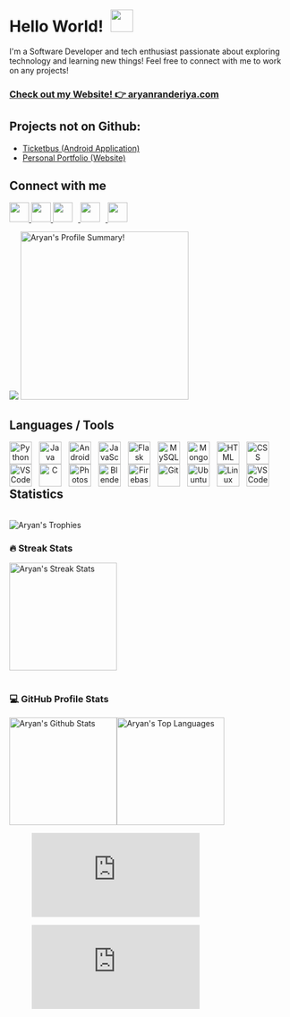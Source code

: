 # Hello World! &nbsp;<img src="https://github.com/aryanranderiya/aryanranderiya/assets/64796509/710e2c34-fb64-46db-8bbf-450c00dabe70" width=40px>

I'm a Software Developer and tech enthusiast passionate about exploring technology and learning new things! Feel free to connect with me to work on any projects!

### [Check out my Website! 👉 aryanranderiya.com](https://aryanranderiya.com)

      
## Projects not on Github:
- [Ticketbus (Android Application)](https://aryanranderiya.com/Project.html?id=2_project_TicketBus_1705162807451)
- [Personal Portfolio (Website)](https://aryanranderiya.com/Project.html?id=1_project_My_Portfolio_1705162703820)

## Connect with me

<p>

  <a href="https://aryanranderiya.com">
  <img height="35" width="35" src="https://github.com/aryanranderiya/aryanranderiya/assets/64796509/c7399a2e-ed5a-4cf0-bc2b-04d4665e981e">        
  </a>
  <a href="https://twitter.com/w0lfzzy">
    <img height="35" width="35" src="https://cdn.simpleicons.org/twitter/#1D9BF0">        
  </a>
  <a href="https://instagram.com/aryanranderiya">
    <img  height="35" width="35" style="margin-right: 10px;" src="https://upload.wikimedia.org/wikipedia/commons/thumb/e/e7/Instagram_logo_2016.svg/768px-Instagram_logo_2016.svg.png" />
  </a>
  <a href="https://behance.net/aryanranderiya">
    <img  height="35" width="35" style="margin-right: 10px;" src="https://cdn.jsdelivr.net/gh/devicons/devicon/icons/behance/behance-original.svg" />
  </a>
  <a href="https://linkedin.com/in/aryanranderiya">
    <img  height="35" width="35" style="margin-right: 10px;" src="https://cdn.jsdelivr.net/gh/devicons/devicon/icons/linkedin/linkedin-original.svg" />
  </a>
</p>

![](https://komarev.com/ghpvc/?username=aryanranderiya&color=00bbff&style=flat-square)
<img alt="Aryan's Profile Summary!" src="https://github-profile-summary-cards.vercel.app/api/cards/profile-details?username=aryanranderiya&theme=transparent" height="300px"/>

## Languages / Tools
<center>
<p>
<img align="left" alt="Python" width="40px" style="padding-right:10px;" src="https://cdn.jsdelivr.net/gh/devicons/devicon/icons/python/python-original.svg" />
<img align="left" alt="Java" width="40px" style="padding-right:10px;" src="https://cdn.jsdelivr.net/gh/devicons/devicon/icons/java/java-original.svg"/>
<img align="left" alt="Android" width="40px" style="padding-right:10px;" src="https://cdn.jsdelivr.net/gh/devicons/devicon/icons/android/android-plain.svg" />
<img align="left" alt="JavaScript" width="40px" style="padding-right:10px;" src="https://cdn.jsdelivr.net/gh/devicons/devicon@latest/icons/javascript/javascript-original.svg" />
<img align="left" alt="Flask" width="40px" style="padding-right:10px;" src="https://cdn.jsdelivr.net/gh/devicons/devicon@latest/icons/flask/flask-original.svg" />
<img align="left" alt="MySQL" width="40px" style="padding-right:10px;" src="https://cdn.jsdelivr.net/gh/devicons/devicon@latest/icons/mysql/mysql-original-wordmark.svg" />
<img align="left" alt="MongoDB" width="40px" style="padding-right:10px;" src="https://cdn.jsdelivr.net/gh/devicons/devicon@latest/icons/mongodb/mongodb-plain-wordmark.svg" />
<img align="left" alt="HTML" width="40px" style="padding-right:10px;" src="https://cdn.jsdelivr.net/gh/devicons/devicon/icons/html5/html5-original-wordmark.svg" />
<img align="left" alt="CSS" width="40px" style="padding-right:10px;" src="https://cdn.jsdelivr.net/gh/devicons/devicon/icons/css3/css3-original-wordmark.svg" />
<img align="left" alt="VSCode" width="40px" style="padding-right:10px;" src="https://cdn.jsdelivr.net/gh/devicons/devicon/icons/php/php-original.svg" />
<img align="left" alt="C" width="40px" style="padding-right:10px;" src="https://cdn.jsdelivr.net/gh/devicons/devicon@latest/icons/c/c-original.svg" />
<img align="left" alt="Photoshop" width="40px" style="padding-right:10px;" src="https://cdn.jsdelivr.net/gh/devicons/devicon/icons/photoshop/photoshop-plain.svg" />
<img align="left" alt="Blender" width="40px" style="padding-right:10px;" src="https://cdn.jsdelivr.net/gh/devicons/devicon/icons/blender/blender-original.svg" />
<img align="left" alt="Firebase" width="40px" style="padding-right:10px;" src="https://cdn.jsdelivr.net/gh/devicons/devicon/icons/firebase/firebase-plain.svg" />
<img align="left" alt="Git" width="40px" style="padding-right:10px;" src="https://cdn.jsdelivr.net/gh/devicons/devicon/icons/git/git-original.svg" />  
<img align="left" alt="Ubuntu" width="40px" style="padding-right:10px;" src="https://cdn.jsdelivr.net/gh/devicons/devicon@latest/icons/ubuntu/ubuntu-original.svg" />
<img align="left" alt="Linux" width="40px" style="padding-right:10px;" src="https://cdn.jsdelivr.net/gh/devicons/devicon/icons/linux/linux-original.svg" />
<img align="left" alt="VSCode" width="40px" style="padding-right:10px;" src="https://cdn.jsdelivr.net/gh/devicons/devicon/icons/vscode/vscode-original.svg" />
          
          
<!-- <img align="left" alt="" width="30px" style="padding-right:10px;" /> -->

          
</p>
</center>
<br>
<br>
<br>

## Statistics
<br>

<img alt="Aryan's Trophies" src="https://github-profile-trophy.vercel.app/?username=aryanranderiya&theme=algolia&column=9&no-frame=true" />

<br>

### 🔥 Streak Stats 

<a href="https://github.com/DenverCoder1/github-readme-streak-stats"><img alt="Aryan's Streak Stats" src="https://streak-stats.demolab.com?user=aryanranderiya&theme=blue_navy&hide_border=true&date_format=j%20M%5B%20Y%5D&card_width=470&hide_border=true" height="192px"/></a>
<br>
<br>

### 💻 GitHub Profile Stats

<a href="https://github.com/anuraghazra/github-readme-stats"><img alt="Aryan's Github Stats" src="https://github-readme-stats-9e4w.vercel.app/api?username=aryanranderiya&show_icons=true&hide_border=true&theme=blue_navy" height="192px"/></a><a href="https://github.com/anuraghazra/github-readme-stats"><img alt="Aryan's Top Languages" src="https://github-readme-stats-9e4w.vercel.app/api/top-langs/?username=aryanranderiya&layout=compact&theme=blue_navy&hide_border=true&exclude_repo=github-readme-stats" height="192px"/></a>
<be>

<figure><embed src="https://wakatime.com/share/@018db0bd-059a-44d0-9ecc-309a3df6b83a/8dfffd53-3d7f-4bd1-9598-261f704df557.svg"></embed></figure>
<figure><embed src="https://wakatime.com/share/@018db0bd-059a-44d0-9ecc-309a3df6b83a/a81d9e74-e0af-4354-8714-6d578cdeddc0.svg"></embed></figure>


<!--

Here are some ideas to get you started:

- 🔭 I’m currently working on ...
- 🌱 I’m currently learning ...
- 👯 I’m looking to collaborate on ...
- 🤔 I’m looking for help with ...
- 💬 Ask me about ...
- 📫 How to reach me: ...
- 😄 Pronouns: ...
- ⚡ Fun fact: ...
-->
